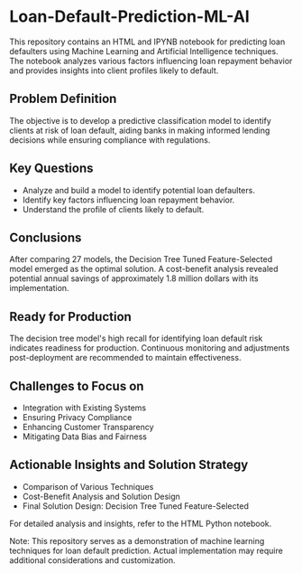 # Loan-Default-Prediction-ML-AI

This repository contains an HTML and IPYNB notebook for predicting loan defaulters using Machine Learning and Artificial Intelligence techniques. The notebook analyzes various factors influencing loan repayment behavior and provides insights into client profiles likely to default.

## Problem Definition
The objective is to develop a predictive classification model to identify clients at risk of loan default, aiding banks in making informed lending decisions while ensuring compliance with regulations.

## Key Questions
- Analyze and build a model to identify potential loan defaulters.
- Identify key factors influencing loan repayment behavior.
- Understand the profile of clients likely to default.

## Conclusions
After comparing 27 models, the Decision Tree Tuned Feature-Selected model emerged as the optimal solution. A cost-benefit analysis revealed potential annual savings of approximately 1.8 million dollars with its implementation.

## Ready for Production
The decision tree model's high recall for identifying loan default risk indicates readiness for production. Continuous monitoring and adjustments post-deployment are recommended to maintain effectiveness.

## Challenges to Focus on
- Integration with Existing Systems
- Ensuring Privacy Compliance
- Enhancing Customer Transparency
- Mitigating Data Bias and Fairness

## Actionable Insights and Solution Strategy
- Comparison of Various Techniques
- Cost-Benefit Analysis and Solution Design
- Final Solution Design: Decision Tree Tuned Feature-Selected
  
For detailed analysis and insights, refer to the HTML Python notebook.

Note: This repository serves as a demonstration of machine learning techniques for loan default prediction. Actual implementation may require additional considerations and customization.
